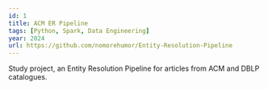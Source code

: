 ```yaml
---
id: 1
title: ACM ER Pipeline
tags: [Python, Spark, Data Engineering]
year: 2024
url: https://github.com/nomorehumor/Entity-Resolution-Pipeline
---
```

Study project, an Entity Resolution Pipeline for articles from ACM and DBLP catalogues.